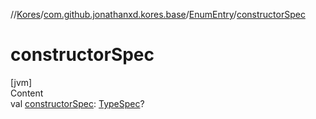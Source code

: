 //[Kores](../../index.md)/[com.github.jonathanxd.kores.base](../index.md)/[EnumEntry](index.md)/[constructorSpec](constructor-spec.md)



# constructorSpec  
[jvm]  
Content  
val [constructorSpec](constructor-spec.md): [TypeSpec](../-type-spec/index.md)?  



